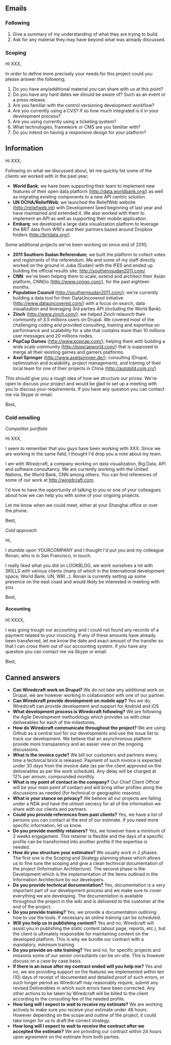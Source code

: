 ## Emails
### Following

1. Give a summary of my understanding of what they are trying to build.
2. Ask for any material they may have beyond what was already discussed.

### Scoping

Hi XXX,

In order to define more precisely your needs for this project could you please answer the following;

1. Do you have any/additional material you can share with us at this point?
2. Do you have any hard dates we should be aware of? Such as an event or a press release.
3. Are you familiar with the control versioning development workflow?
4. Are you currently using a CVS? If so how much integrated is it in your development process?
5. Are you using currently using a ticketing system?
6. What technologies, framework or CMS are you familiar with?
7. Do you intend on having a responsive design for your platform?

## Information

Hi XXX,

Following on what we discussed about, let me quickly list some of the clients we worked with in the past year;

* **World Bank**; we have been supporting their team to implement new features of their open data platform (http://data.worldbank.org/) as well as migrating existing components to a new API centric solution.
* **UN OCHA/ReliefWeb**; we launched the ReliefWeb website (http://reliefweb.int) with Development Seed beginning of last year and have maintained and extended it. We also worked with them to implement an API as well as supporting their mobile application.
* **Embarq**; we developed a large data visualization platform to leverage the BRT data from WRI's and their partners based around Dropbox folders (http://brtdata.org/).

Some additional projects we've been working on since end of 2010;

* **2011 Southern Sudan Referendum**; we built the platform to collect votes and registrants of the referendum. Me and some of my staff directly worked on the ground in Juba (Sudan) with the IFES and ended up building the official results site; http://southernsudan2011.com/.
* **CNN**: we've been helping them to scale, extend and architect their Asian platform, CNNGo (http://www.cnngo.com/), for the past eighteen months.
* **Population Council** (http://southernsudan2011.com/); we're currently building a data tool for their DataUncovered initiative (http://www.datauncovered.com/) with a focus on search, data visualization and leveraging 3rd parties API (including the World Bank).
* **Zinch** (http://www.zinch.com/); we helped Zinch relaunch their community of 3.5 millions users on Drupal. We covered most of the challenging coding and provided consulting, training and expertise on performance and scalability for a site that contains more than 10 millions user messages and 20 millions nodes.
* **PopCap Games** (http://www.popcap.com/); helping them with building a wide scale community (http://popcapworld.com/) that is supposed to merge all their existing games and gamers platforms.
* **Axel Springer** (http://www.axelspringer.de/); consulting (Drupal, optimization and scalability, project management), and training of their local team for one of their projects in China (http://autobild.com.cn/).

This should give you a rough idea of how we structure our prices. We're open to discuss your project and would be glad to set up a meeting with you to discuss your requirements. If you have any question you can contact me via Skype or email.

Best,

### Cold emailing

_Competitor portfolio_

Hi XXX,

I seem to remember that you guys have been working with XXX. Since we are working in the same field, I thought I'd drop you a note about my team.

I am with Wiredcraft, a company working on data visualization, Big Data, API and software consultancy. We are currently working with the United Nations, the World Bank, CNN among others. You can find references of some of our work at http://wiredcraft.com.

I'd love to have the opportunity of talking to you or one of your colleagues about how we can help you with some of your ongoing projects.

Let me know when we could meet, either at your Shanghai office or over the phone.

Best,

_Cold approach_

Hi,

I stumble upon YOURCOMPANY and I thought I'd put you and my colleague Ronan, who is in San Francisco, in touch.

I really liked what you did on LOOKBLOG, we work ourselves a lot with SKILLS with various clients (many of which in the International development space; World Bank, UN, WRI...). Ronan is currently setting up some presence on the east coast and would likely be interested in meeting with you.

Best,

#### Accounting

Hi XXXX,

I was going trough our accounting and I could not found any records of a payment related to your invoicing. If any of these amounts have already been transferred, let me know the date and exact amount of the transfer so that I can cross them out of our accounting system. If you have any question you can contact me via Skype or email.

Best,

## Canned answers

* **Can Wiredcraft work on Drupal?** We do not take any additional work on Drupal, we are however working in collaboration with one of our partner.
* **Can Wiredcraft provide development on mobile app?** Yes we do, Wiredcraft can provide development and support for Android and iOS
* **What development process is Wiredcraft following?** We are following the Agile Development methodology which provides us with clear deliverables for each of the milestones.
* **How do Wiredcraft communicate throughout the project?** We are using Github as a central tool for our developments and use the issue list to track our development. We believe that an asynchronous platform provide more transparency and an easier view on the ongoing discussions.
* **What is the invoice cycle?** We bill our customers and partners every time a technical brick is released. Payment of such invoice is expected under 30 days from the invoice date (as per the client approved on the deliverables as per the work schedule). Any delay will be charged at 12% per annum, compounded monthly.
* **What is my point of contact in the company?** Our Chief Client Officer will be your main point of contact and will bring other profiles along the discussions as needed (for technical or geographic reasons).
* **What is your stance on privacy?** We believe all our projects are falling under a NDA and have the utmost secrecy for all of the information we share with our clients and partners.
* **Could you provide references from past clients?** Yes, we have a list of persons you can contact at the end of our estimate. If you need more specific information, let us know.
* **Do you provide monthly retainers?** Yes, we however have a minimum of 2 weeks engagement. This retainer is flexible and the days of a specific profile can be transformed into another profile if the expertise is needed.
* **How do you structure your estimates?** We usually work in 2 phases. The first one is the Scoping and Strategy planning phase which allows us to fine tune the scoping and give a clean technical documentation of the project (Information Architecture). The second phase is the Development which is the implementation of the items outlined in the Information Architecture by our developers.
* **Do you provide technical documentation?** Yes, documentation is a very important part of our development process and we make sure to cover everything we are developing. The documentation is available throughout the project in the wiki and is delivered to the customer at the end of the project.
* **Do you provide training?** Yes, we provide a documentation outlining how to use the tools. If necessary an online training can be scheduled.
* **Will you help us in publishing content?** Yes and no, Wiredcraft will assist you in publishing the static content (about page, reports, etc.), but the client is ultimately responsible for maintaining content on the developed platform. This is why we bundle our contract with a mandatory, minimum training.
* **Do you provide on-site training?** Yes and no, for specific projects and missions some of our senior consultants can be on-site. This is however discuss on a case by case basis.
* **If there is an issue after my contract ended will you help me?** Yes and no, we are providing support on the features we implemented within ten (10) days of receipt of documented and detailed proof of such errors, or such longer period as Wiredcraft may reasonably require, submit any revised Deliverables in which such errors have been corrected. Any other actions to be taken by Wiredcraft will be billed to the client according to the consulting fee of the needed profile.
* **How long will I expect to wait to receive my estimate?** We are working actively to make sure you receive your estimate under 48 hours. However depending on the scope and outline of the project, it could take longer for us to draft the correct strategy.
* **How long will I expect to wait to receive the contract after we accepted the estimate?** We are providing our contract within 24 hours upon agreement on the estimate from both parties.